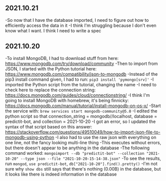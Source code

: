 ## 2021.10.21
-So now that I have the database imported, I need to figure out how to efficiently access the data in it
-I think I'm struggling because I don't even know what I want. I think I need to write a spec



## 2021.10.20
-To install MongoDB, I had to download stuff from here: https://www.mongodb.com/try/download/community
-Then to import from JSON, I started with the Python tutorial here: https://www.mongodb.com/compatibility/json-to-mongodb
-Instead of the pip3 install command given, I had to run: `pip3 install 'pymongo[srv]'`
-I imported the Python script from the tutorial, changing the name
-I need to check here to replace the connection string: https://docs.mongodb.com/guides/cloud/connectionstring/
-I think I'm going to install MongoDB with homebrew, it's being finnicky: https://docs.mongodb.com/manual/tutorial/install-mongodb-on-os-x/
-Start the service with: `brew services start mongodb-community@5.0`
-I edited the python script so that connection_string = mongodb//localhost, database = predictit-bot, and collection = 2021-10-20
-I got an error, so I updated the syntax of that script based on this answer: https://stackoverflow.com/questions/49510049/how-to-import-json-file-to-mongodb-using-python
-I also had to use the raw json with everything on one line, not the fancy looking multi-line thing
-This executes without errors, but there doesn't appear to be anything in the database
-The following command worked: `mongoimport --db "predictit-bot" --collection "2021-10-20" --type json --file "2021-10-20-15-14-38.json"`
-To see the results, run `mongod`, `use predictit-bot`, `db["2021-10-20"].find().pretty()`
-I'm not sure why `show dbs` still says that there's nothing (0.00B) in the database, but it looks like there is indeed information in the database
